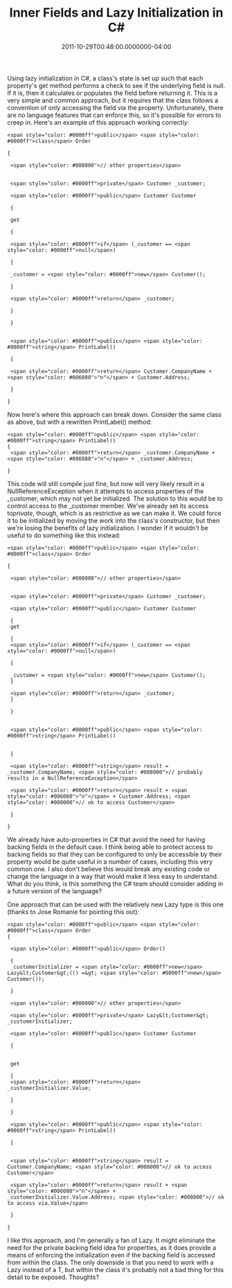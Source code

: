 ﻿---
title: Inner Fields and Lazy Initialization in C#
slug: inner-fields-and-lazy-init-in-csharp
date: "2011-10-29T00:48:00.0000000-04:00"
description: Using lazy initialization in C#, a class's state is set up such that each property's get method performs a check to see if the underlying field is null.
featuredImage: /img/csharp-760x360.png
---

Using lazy initialization in C#, a class's state is set up such that each property's get method performs a check to see if the underlying field is null. If it is, then it calculates or populates the field before returning it. This is a very simple and common approach, but it requires that the class follows a convention of only accessing the field via the property. Unfortunately, there are no language features that can enforce this, so it's possible for errors to creep in. Here's an example of this approach working correctly:

```
<span style="color: #0000ff">public</span> <span style="color: #0000ff">class</span> Order

{

 <span style="color: #008000">// other properties</span>


 <span style="color: #0000ff">private</span> Customer _customer;

 <span style="color: #0000ff">public</span> Customer Customer

 {

 get

 {

 <span style="color: #0000ff">if</span> (_customer == <span style="color: #0000ff">null</span>)

 {

 _customer = <span style="color: #0000ff">new</span> Customer();

 }

 <span style="color: #0000ff">return</span> _customer;

 }

 }


 <span style="color: #0000ff">public</span> <span style="color: #0000ff">string</span> PrintLabel()

 {

 <span style="color: #0000ff">return</span> Customer.CompanyName + <span style="color: #006080">"n"</span> + Customer.Address;

 }

}
```

Now here's where this approach can break down. Consider the same class as above, but with a rewritten PrintLabel() method:

```
<span style="color: #0000ff">public</span> <span style="color: #0000ff">string</span> PrintLabel()
{
 <span style="color: #0000ff">return</span> _customer.CompanyName + <span style="color: #006080">"n"</span> + _customer.Address;

}
```

This code will still compile just fine, but now will very likely result in a NullReferenceException when it attempts to access properties of the _customer, which may not yet be initialized. The solution to this would be to control access to the _customer member. We've already set its access to*private*, though, which is as restrictive as we can make it. We could force it to be initialized by moving the work into the class's constructor, but then we're losing the benefits of lazy initialization. I wonder if it wouldn't be useful to do something like this instead:

```
<span style="color: #0000ff">public</span> <span style="color: #0000ff">class</span> Order

{

 <span style="color: #008000">// other properties</span>


 <span style="color: #0000ff">private</span> Customer _customer;

 <span style="color: #0000ff">public</span> Customer Customer

 {
 get

 {
 <span style="color: #0000ff">if</span> (_customer == <span style="color: #0000ff">null</span>)

 {

 _customer = <span style="color: #0000ff">new</span> Customer();
 }

 <span style="color: #0000ff">return</span> _customer;
 }

 }


 <span style="color: #0000ff">public</span> <span style="color: #0000ff">string</span> PrintLabel()


 {

 <span style="color: #0000ff">string</span> result = _customer.CompanyName; <span style="color: #008000">// probably results in a NullReferenceException</span>

 <span style="color: #0000ff">return</span> result + <span style="color: #006080">"n"</span> + Customer.Address; <span style="color: #008000">// ok to access Customer</span>

 }

}
```

We already have auto-properties in C# that avoid the need for having backing fields in the default case. I think being able to protect access to backing fields so that they can be configured to only be accessible by their property would be quite useful in a number of cases, including this very common one. I also don't believe this would break any existing code or change the language in a way that would make it less easy to understand. What do you think, is this something the C# team should consider adding in a future version of the language?

One approach that can be used with the relatively new Lazy<T> type is this one (thanks to Jose Romanie for pointing this out):

```
<span style="color: #0000ff">public</span> <span style="color: #0000ff">class</span> Order
{

 <span style="color: #0000ff">public</span> Order()

 {
 _customerInitializer = <span style="color: #0000ff">new</span> Lazy&lt;Customer&gt;(() =&gt; <span style="color: #0000ff">new</span> Customer());

 }

 <span style="color: #008000">// other properties</span>

 <span style="color: #0000ff">private</span> Lazy&lt;Customer&gt; _customerInitializer;

 <span style="color: #0000ff">public</span> Customer Customer

 {


 get

 {
 <span style="color: #0000ff">return</span> _customerInitializer.Value;

 }

 }

 <span style="color: #0000ff">public</span> <span style="color: #0000ff">string</span> PrintLabel()

 {


 <span style="color: #0000ff">string</span> result = Customer.CompanyName; <span style="color: #008000">// ok to access Customer</span>

 <span style="color: #0000ff">return</span> result + <span style="color: #006080">"n"</span> + _customerInitializer.Value.Address; <span style="color: #008000">// ok to access via.Value</span>

 }

}
```

I like this approach, and I'm generally a fan of Lazy<T>. It might eliminate the need for the private backing field idea for properties, as it does provide a means of enforcing the initialization even if the backing field is accessed from within the class. The only downside is that you need to work with a Lazy<T> instead of a T, but within the class it's probably not a bad thing for this detail to be exposed. Thoughts?

